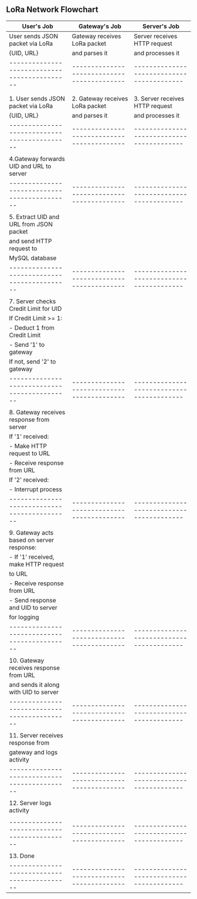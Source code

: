## LoRa Network Flowchart

| User's Job                                 | Gateway's Job                            | Server's Job                            |
|--------------------------------------------|------------------------------------------|-----------------------------------------|
| User sends JSON packet via LoRa            | Gateway receives LoRa packet             | Server receives HTTP request            |
| {UID, URL}                                 | and parses it                            | and processes it                        |
|--------------------------------------------|------------------------------------------|-----------------------------------------|
|                                            |                                          |                                         |
|                                            |                                          |                                         |
| 1. User sends JSON packet via LoRa         | 2. Gateway receives LoRa packet          | 3. Server receives HTTP request         |
|    {UID, URL}                              |    and parses it                         |    and processes it                     |
|--------------------------------------------|------------------------------------------|-----------------------------------------|
|                                            |                                          |                                         |
| 4.Gateway forwards UID and URL to server   |                                          |                                         |
|--------------------------------------------|------------------------------------------|-----------------------------------------|
|                                            |                                          |                                         |
| 5. Extract UID and URL from JSON packet    |                                          |                                         |
|    and send HTTP request to                |                                          |                                         |
|    MySQL database                          |                                          |                                         |
|--------------------------------------------|------------------------------------------|-----------------------------------------|
|                                            |                                          |                                         |
| 7. Server checks Credit Limit for UID      |                                          |                                         |
|    If Credit Limit >= 1:                   |                                          |                                         |
|    - Deduct 1 from Credit Limit            |                                          |                                         |
|    - Send '1' to gateway                   |                                          |                                         |
|    If not, send '2' to gateway             |                                          |                                         |
|--------------------------------------------|------------------------------------------|-----------------------------------------|
|                                            |                                          |                                         |
| 8. Gateway receives response from server   |                                          |                                         |
|    If '1' received:                        |                                          |                                         |
|    - Make HTTP request to URL              |                                          |                                         |
|    - Receive response from URL             |                                          |                                         |
|    If '2' received:                        |                                          |                                         |
|    - Interrupt process                     |                                          |                                         |
|--------------------------------------------|------------------------------------------|-----------------------------------------|
|                                            |                                          |                                         |
| 9. Gateway acts based on server response:  |                                          |                                         |
|    - If '1' received, make HTTP request    |                                          |                                         |
|    to URL                                  |                                          |                                         |
|    - Receive response from URL             |                                          |                                         |
|    - Send response and UID to server       |                                          |                                         |
|    for logging                             |                                          |                                         |
|--------------------------------------------|------------------------------------------|-----------------------------------------|
|                                            |                                          |                                         |
| 10. Gateway receives response from URL     |                                          |                                         |
|    and sends it along with UID to server   |                                          |                                         |
|--------------------------------------------|------------------------------------------|-----------------------------------------|
|                                            |                                          |                                         |
| 11. Server receives response from          |                                          |                                         |
|    gateway and logs activity               |                                          |                                         |
|--------------------------------------------|------------------------------------------|-----------------------------------------|
|                                            |                                          |                                         |
| 12. Server logs activity                   |                                          |                                         |
|                                            |                                          |                                         |
|--------------------------------------------|------------------------------------------|-----------------------------------------|
|                                            |                                          |                                         |
| 13. Done                                   |                                          |                                         |
|--------------------------------------------|------------------------------------------|-----------------------------------------|
    
